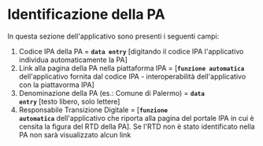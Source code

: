 # Identificazione della PA

In questa sezione dell'applicativo sono presenti i seguenti campi:

1. Codice IPA della PA = <code>**data entry**</code> [digitando il codice IPA l'applicativo individua automaticamente la PA] 
2. Link alla pagina della PA nella piattaforma IPA = [<code>**funzione automatica**</code> dell'applicativo fornita dal codice IPA - interoperabilità dell'applicativo con la piattavorma IPA]
3. Denominazione della PA (es.: Comune di Palermo) =  <code>**data entry**</code> [testo libero, solo lettere]
4. Responsabile Transizione Digitale = [<code>**funzione automatica**</code> dell'applicativo che riporta alla pagina del portale IPA in cui è censita la figura del RTD della PA]. Se l'RTD non è stato identificato nella PA non sarà visualizzato alcun link
